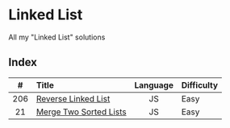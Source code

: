 # Linked List

All my "Linked List" solutions

## Index

| **#** | **Title**                       | **Language** | **Difficulty** |
| :---: | :------------------------------ | :----------: | :------------- |
|  206  | [Reverse Linked List](206.js)   |      JS      | Easy           |
|  21   | [Merge Two Sorted Lists](21.js) |      JS      | Easy           |
